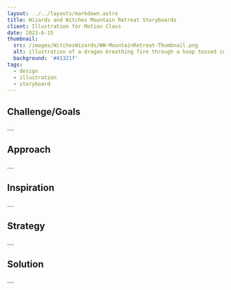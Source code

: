 ```yaml
---
layout: ../../layouts/markdown.astro
title: Wizards and Witches Mountain Retreat Storyboards
client: Illustration for Motion Class
date: 2021-6-15
thumbnail: 
  src: /images/WitchesWizards/WW-MountainRetreat-Thumbnail.png
  alt: illustration of a dragon breathing fire through a hoop tossed in the air by a woman
  background: '#41321f'
tags:
  - design
  - illustration
  - storyboard
---
```


## Challenge/Goals

.... 

## Approach

....

## Inspiration 

....

## Strategy 

....

## Solution

.... 
